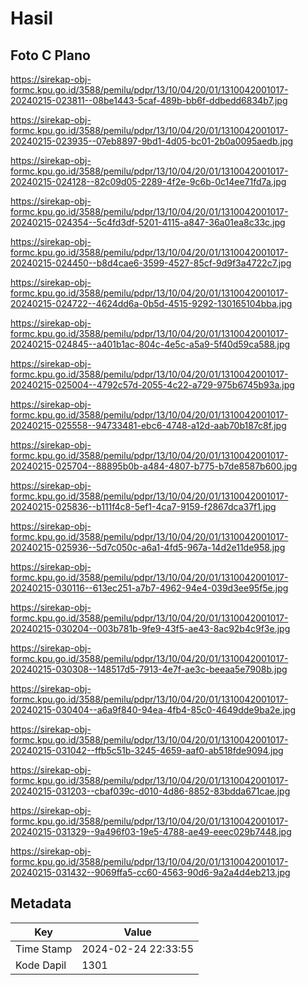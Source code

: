 # Hasil

## Foto C Plano

https://sirekap-obj-formc.kpu.go.id/3588/pemilu/pdpr/13/10/04/20/01/1310042001017-20240215-023811--08be1443-5caf-489b-bb6f-ddbedd6834b7.jpg

https://sirekap-obj-formc.kpu.go.id/3588/pemilu/pdpr/13/10/04/20/01/1310042001017-20240215-023935--07eb8897-9bd1-4d05-bc01-2b0a0095aedb.jpg

https://sirekap-obj-formc.kpu.go.id/3588/pemilu/pdpr/13/10/04/20/01/1310042001017-20240215-024128--82c09d05-2289-4f2e-9c6b-0c14ee71fd7a.jpg

https://sirekap-obj-formc.kpu.go.id/3588/pemilu/pdpr/13/10/04/20/01/1310042001017-20240215-024354--5c4fd3df-5201-4115-a847-36a01ea8c33c.jpg

https://sirekap-obj-formc.kpu.go.id/3588/pemilu/pdpr/13/10/04/20/01/1310042001017-20240215-024450--b8d4cae6-3599-4527-85cf-9d9f3a4722c7.jpg

https://sirekap-obj-formc.kpu.go.id/3588/pemilu/pdpr/13/10/04/20/01/1310042001017-20240215-024722--4624dd6a-0b5d-4515-9292-130165104bba.jpg

https://sirekap-obj-formc.kpu.go.id/3588/pemilu/pdpr/13/10/04/20/01/1310042001017-20240215-024845--a401b1ac-804c-4e5c-a5a9-5f40d59ca588.jpg

https://sirekap-obj-formc.kpu.go.id/3588/pemilu/pdpr/13/10/04/20/01/1310042001017-20240215-025004--4792c57d-2055-4c22-a729-975b6745b93a.jpg

https://sirekap-obj-formc.kpu.go.id/3588/pemilu/pdpr/13/10/04/20/01/1310042001017-20240215-025558--94733481-ebc6-4748-a12d-aab70b187c8f.jpg

https://sirekap-obj-formc.kpu.go.id/3588/pemilu/pdpr/13/10/04/20/01/1310042001017-20240215-025704--88895b0b-a484-4807-b775-b7de8587b600.jpg

https://sirekap-obj-formc.kpu.go.id/3588/pemilu/pdpr/13/10/04/20/01/1310042001017-20240215-025836--b111f4c8-5ef1-4ca7-9159-f2867dca37f1.jpg

https://sirekap-obj-formc.kpu.go.id/3588/pemilu/pdpr/13/10/04/20/01/1310042001017-20240215-025936--5d7c050c-a6a1-4fd5-967a-14d2e11de958.jpg

https://sirekap-obj-formc.kpu.go.id/3588/pemilu/pdpr/13/10/04/20/01/1310042001017-20240215-030116--613ec251-a7b7-4962-94e4-039d3ee95f5e.jpg

https://sirekap-obj-formc.kpu.go.id/3588/pemilu/pdpr/13/10/04/20/01/1310042001017-20240215-030204--003b781b-9fe9-43f5-ae43-8ac92b4c9f3e.jpg

https://sirekap-obj-formc.kpu.go.id/3588/pemilu/pdpr/13/10/04/20/01/1310042001017-20240215-030308--148517d5-7913-4e7f-ae3c-beeaa5e7908b.jpg

https://sirekap-obj-formc.kpu.go.id/3588/pemilu/pdpr/13/10/04/20/01/1310042001017-20240215-030404--a6a9f840-94ea-4fb4-85c0-4649dde9ba2e.jpg

https://sirekap-obj-formc.kpu.go.id/3588/pemilu/pdpr/13/10/04/20/01/1310042001017-20240215-031042--ffb5c51b-3245-4659-aaf0-ab518fde9094.jpg

https://sirekap-obj-formc.kpu.go.id/3588/pemilu/pdpr/13/10/04/20/01/1310042001017-20240215-031203--cbaf039c-d010-4d86-8852-83bdda671cae.jpg

https://sirekap-obj-formc.kpu.go.id/3588/pemilu/pdpr/13/10/04/20/01/1310042001017-20240215-031329--9a496f03-19e5-4788-ae49-eeec029b7448.jpg

https://sirekap-obj-formc.kpu.go.id/3588/pemilu/pdpr/13/10/04/20/01/1310042001017-20240215-031432--9069ffa5-cc60-4563-90d6-9a2a4d4eb213.jpg


## Metadata

| Key        | Value               |
| ---------- | ------------------- |
| Time Stamp | 2024-02-24 22:33:55 |
| Kode Dapil | 1301                |




